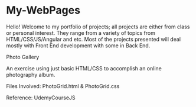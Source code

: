 # My-WebPages

Hello! Welcome to my portfolio of projects; all projects are either from class or personal interest. 
They range from a variety of topics from HTML/CSS/JS/Angular and etc. Most of the projects presented will deal mostly with Front End development with some in Back End.


Photo Gallery

An exercise using just basic HTML/CSS to accomplish an online photography album.

Files Involved: PhotoGrid.html & PhotoGrid.css

Reference: UdemyCourseJS
